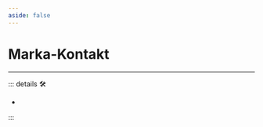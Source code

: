 ```yaml
---
aside: false
---
```

# Marka-Kontakt

---

<!-- =================================================== -->
<!-- =================================================== -->
<!-- =================================================== -->
<!-- =================================================== -->
<!-- =================================================== -->
::: details 🛠

-

:::
